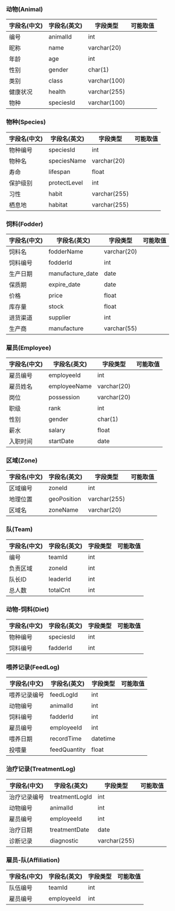 ### 动物(Animal)

| 字段名(中文) | 字段名(英文) | 字段类型     | 可能取值 |
| ------------ | ------------ | ------------ | -------- |
| 编号         | animalId     | int          |          |
| 昵称         | name         | varchar(20)  |          |
| 年龄         | age          | int          |          |
| 性别         | gender       | char(1)      |          |
| 类别         | class        | varchar(100) |          |
| 健康状况     | health       | varchar(255) |          |
| 物种         | speciesId    | varchar(100) |          |



### 物种(Species)

| 字段名(中文) | 字段名(英文) | 字段类型     | 可能取值 |
| ------------ | ------------ | ------------ | -------- |
| 物种编号     | speciesId    | int          |          |
| 物种名       | speciesName  | varchar(20)  |          |
| 寿命         | lifespan     | float        |          |
| 保护级别     | protectLevel | int          |          |
| 习性         | habit        | varchar(255) |          |
| 栖息地       | habitat      | varchar(255) |          |



### 饲料(Fodder)

| 字段名(中文) | 字段名(英文)     | 字段类型    | 可能取值 |
| ------------ | ---------------- | ----------- | -------- |
| 饲料名       | fodderName       | varchar(20) |          |
| 饲料编号     | fodderId         | int         |          |
| 生产日期     | manufacture_date | date        |          |
| 保质期       | expire_date      | date        |          |
| 价格         | price            | float       |          |
| 库存量       | stock            | float       |          |
| 进货渠道     | supplier         | int         |          |
| 生产商       | manufacture      | varchar(55) |          |



### 雇员(Employee)

| 字段名(中文) | 字段名(英文) | 字段类型    | 可能取值 |
| ------------ | ------------ | ----------- | -------- |
| 雇员编号     | employeeId   | int         |          |
| 雇员姓名     | employeeName | varchar(20) |          |
| 岗位         | possession   | varchar(20) |          |
| 职级         | rank         | int         |          |
| 性别         | gender       | char(1)     |          |
| 薪水         | salary       | float       |          |
| 入职时间     | startDate    | date        |          |


### 区域(Zone)

| 字段名(中文) | 字段名(英文) | 字段类型     | 可能取值 |
| ------------ | ------------ | ------------ | -------- |
| 区域编号     | zoneId       | int          |          |
| 地理位置     | geoPosition  | varchar(255) |          |
| 区域名       | zoneName     | varchar(20)  |          |       |



### 队(Team)

| 字段名(中文) | 字段名(英文) | 字段类型 | 可能取值 |
| ------------ | ------------ | -------- | -------- |
| 编号         | teamId       | int      |          |
| 负责区域     | zoneId       | int      |          |
| 队长ID       | leaderId     | int      |          |
| 总人数       | totalCnt     | int      |          |



### 动物-饲料(Diet)

| 字段名(中文) | 字段名(英文) | 字段类型 | 可能取值 |
| ------------ | ------------ | -------- | -------- |
| 物种编号     | speciesId    | int      |          |
| 饲料编号     | fadderId     | int      |          |



### 喂养记录(FeedLog)

| 字段名(中文) | 字段名(英文) | 字段类型 | 可能取值 |
| ------------ | ------------ | -------- | -------- |
| 喂养记录编号 | feedLogId    | int      |          |
| 动物编号     | animalId     | int      |          |
| 饲料编号     | fadderId     | int      |          |
| 雇员编号     | employeeId   | int      |          |
| 喂养日期     | recordTime   | datetime |          |
| 投喂量       | feedQuantity | float    |          |



### 治疗记录(TreatmentLog)

| 字段名(中文) | 字段名(英文)   | 字段类型     | 可能取值 |
| ------------ | -------------- | ------------ | -------- |
| 治疗记录编号 | treatmentLogId | int          |          |
| 动物编号     | animalId       | int          |          |
| 雇员编号     | employeeId     | int          |          |
| 治疗日期     | treatmentDate  | date         |          |
| 诊断记录     | diagnostic     | varchar(255) |          |



### 雇员-队(Affiliation)

| 字段名(中文) | 字段名(英文) | 字段类型 | 可能取值 |
| ------------ | ------------ | -------- | -------- |
| 队伍编号     | teamId       | int      |          |
| 雇员编号     | employeeId   | int      |          |

